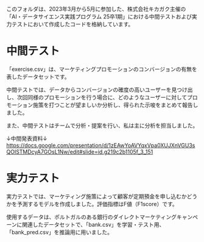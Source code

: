 このフォルダは、2023年3月から5月に参加した、株式会社キカガク主催の「AI・データサイエンス実践プログラム 25卒1期」における中間テストおよび実力テストにおいて作成したコードを格納しています。

# 中間テスト
「exercise.csv」は、マーケティングプロモーションのコンバージョンの有無を表したデータセットです。

中間テストでは、データからコンバージョンの確度の高いユーザーを見つけ出し、次回同様のプロモーションを行う場合に、どのようなユーザーに対してプロモーション施策を打つことが望ましいか分析し、得られた示唆をまとめて報告しました。

また、中間テストはチームで分析・提案を行い、私は主に分析を担当しました。

↓中間発表資料↓
https://docs.google.com/presentation/d/1zEAwYoAVYqxVpa0XUJXnVGU3sQOISTMDcyA7GOsL1Nw/edit#slide=id.g219c2b1105f_3_151

# 実力テスト
実力テストでは、マーケティング施策によって顧客が定期預金を申し込むかどうかを予測するモデルを作成しました。評価指標はF値（F1score）です。

使用するデータは、ポルトガルのある銀行のダイレクトマーケティングキャンペーンに関連したデータセットで、「bank.csv」を学習・テスト用、「bank_pred.csv」を推論用に用いました。

